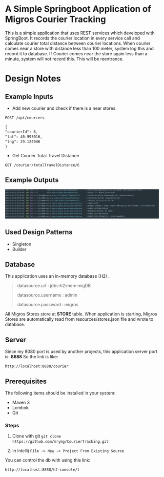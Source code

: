 #  A Simple Springboot Application of Migros Courier Tracking

This is a simple application that uses REST services which developed with SpringBoot. It records the courier location in every service call and calculate courier total distance between courier locations. When courier comes near a store with distance less than 100 meter, system log this and record it to database. 
If Courier comes near the store again less than a minute, system will not record this. This will be reentrance.


# Design Notes

## Example Inputs

 - Add new courier and check if there is a near stores. 
```
POST /api/couriers
```
    { 
    "courierId": 6,
    "lat": 40.993016,
    "lng": 29.124946
    }
 - Get Courier Total Travel Distance 
```
GET /courier/totalTravelDistance/6
```
## Example Outputs
![](https://raw.githubusercontent.com/mrymg/CourierTracking/master/Screenshot%202021-10-11%20161717.png)


## Used Design Patterns

 - Singleton
 - Builder

## Database

This application uses an in-memory database (H2) .

> datasource.url : jdbc:h2:mem:migDB
> 
> datasource.username : admin
> 
> datasource.password : migros

All Migros Stores store at **STORE** table. 
When application is starting, Migros Stores are automatically read from resources/stores.json file and wrote to database.


## Server

Since my 8080 port is used by another projects, this application server port is: **8888**
So the link is like: 

    http://localhost:8888/courier

## Prerequisites
The following items should be installed in your system:

 - Maven 3 
 - Lombok
 - Git

### Steps

 1. Clone with git
`git clone https://github.com/mrymg/CourierTracking.git`

 2. In Intellij
`File -> New -> Project From Existing Source`

You can control the db with using this link:

    http://localhost:8888/h2-console/l


